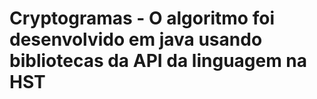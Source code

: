 # Cryptogramas - O algoritmo foi desenvolvido em java usando bibliotecas da API da linguagem na HST
